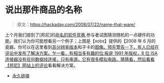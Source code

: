 # 说出那件商品的名称

> 原文：<https://hackaday.com/2008/07/22/name-that-ware/>

上个月我们提到了[邦尼]的[命名的软件竞赛](http://www.hackaday.com/2008/06/12/name-that-ware/),参与者试图猜测随机的一点硬件的功能。我们认为你可能想看另一个例子；上图是【xobs】提供的【2008 年 6 月的瓷器。你可以在这里看到[高分辨率版本](http://hackaday.com/wp-content/uploads/2008/07/had_wareb.jpg)和子卡的[图像。预先警告一下，有人已经在评论中发布了解决方案。乍一看，有相当多有趣的位:板是 1991 年版权，8 位 ISA 连接器没有任何数据线连接，只有电源，它有很多模拟电路。猜猜看，然后](http://hackaday.com/wp-content/uploads/2008/07/had_dau.jpg)[看看【邦尼】网站上的评论](http://www.bunniestudios.com/blog/?p=259#comment-284894)看看解决方案。

*   [永久链接](http://www.bunniestudios.com/blog/?p=250)